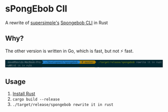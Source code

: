 # sPongEbob ClI
A rewrite of [supersimple's](https://github.com/supersimple) [Spongebob CLI](https://github.com/supersimple/spongebob) in Rust

## Why?
The other version is written in Go, which is fast, but not ⚡ fast.

![](assets/screenshot.png)

## Usage
1. [Install Rust](https://www.rust-lang.org/tools/install)
2. `cargo build --release`
2. `./target/release/spongebob rewrite it in rust`
